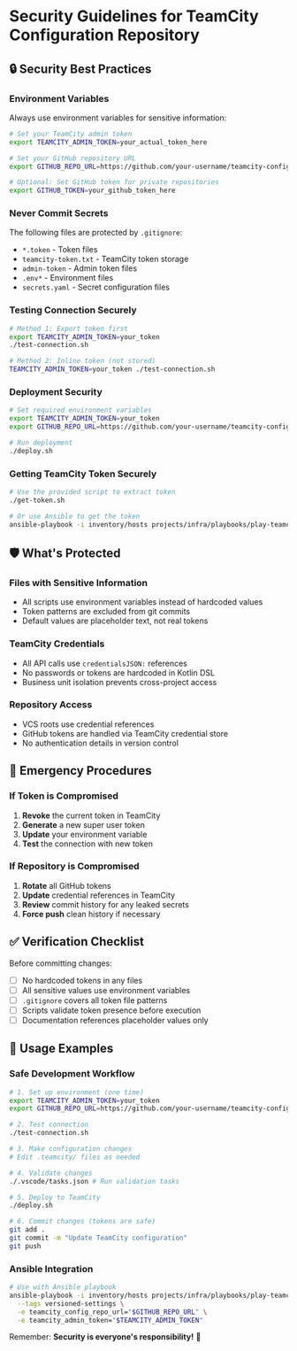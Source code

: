 # Security Guidelines for TeamCity Configuration Repository

## 🔒 Security Best Practices

### Environment Variables
Always use environment variables for sensitive information:

```bash
# Set your TeamCity admin token
export TEAMCITY_ADMIN_TOKEN=your_actual_token_here

# Set your GitHub repository URL  
export GITHUB_REPO_URL=https://github.com/your-username/teamcity-configurations.git

# Optional: Set GitHub token for private repositories
export GITHUB_TOKEN=your_github_token_here
```

### Never Commit Secrets
The following files are protected by `.gitignore`:
- `*.token` - Token files
- `teamcity-token.txt` - TeamCity token storage
- `admin-token` - Admin token files
- `.env*` - Environment files
- `secrets.yaml` - Secret configuration files

### Testing Connection Securely
```bash
# Method 1: Export token first
export TEAMCITY_ADMIN_TOKEN=your_token
./test-connection.sh

# Method 2: Inline token (not stored)
TEAMCITY_ADMIN_TOKEN=your_token ./test-connection.sh
```

### Deployment Security
```bash
# Set required environment variables
export TEAMCITY_ADMIN_TOKEN=your_token
export GITHUB_REPO_URL=https://github.com/your-username/teamcity-configurations.git

# Run deployment
./deploy.sh
```

### Getting TeamCity Token Securely
```bash
# Use the provided script to extract token
./get-token.sh

# Or use Ansible to get the token
ansible-playbook -i inventory/hosts projects/infra/playbooks/play-teamcity-modern.yml --tags token
```

## 🛡️ What's Protected

### Files with Sensitive Information
- All scripts use environment variables instead of hardcoded values
- Token patterns are excluded from git commits
- Default values are placeholder text, not real tokens

### TeamCity Credentials
- All API calls use `credentialsJSON:` references
- No passwords or tokens are hardcoded in Kotlin DSL
- Business unit isolation prevents cross-project access

### Repository Access
- VCS roots use credential references
- GitHub tokens are handled via TeamCity credential store
- No authentication details in version control

## 🚨 Emergency Procedures

### If Token is Compromised
1. **Revoke** the current token in TeamCity
2. **Generate** a new super user token
3. **Update** your environment variable
4. **Test** the connection with new token

### If Repository is Compromised
1. **Rotate** all GitHub tokens
2. **Update** credential references in TeamCity
3. **Review** commit history for any leaked secrets
4. **Force push** clean history if necessary

## ✅ Verification Checklist

Before committing changes:
- [ ] No hardcoded tokens in any files
- [ ] All sensitive values use environment variables
- [ ] `.gitignore` covers all token file patterns
- [ ] Scripts validate token presence before execution
- [ ] Documentation references placeholder values only

## 📖 Usage Examples

### Safe Development Workflow
```bash
# 1. Set up environment (one time)
export TEAMCITY_ADMIN_TOKEN=your_token
export GITHUB_REPO_URL=https://github.com/your-username/teamcity-configurations.git

# 2. Test connection
./test-connection.sh

# 3. Make configuration changes
# Edit .teamcity/ files as needed

# 4. Validate changes
./.vscode/tasks.json # Run validation tasks

# 5. Deploy to TeamCity
./deploy.sh

# 6. Commit changes (tokens are safe)
git add .
git commit -m "Update TeamCity configuration"
git push
```

### Ansible Integration
```bash
# Use with Ansible playbook
ansible-playbook -i inventory/hosts projects/infra/playbooks/play-teamcity-modern.yml \
  --tags versioned-settings \
  -e teamcity_config_repo_url="$GITHUB_REPO_URL" \
  -e teamcity_admin_token="$TEAMCITY_ADMIN_TOKEN"
```

Remember: **Security is everyone's responsibility!** 🔐
